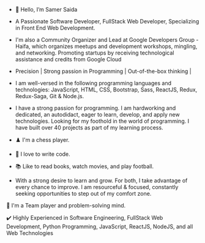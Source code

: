 

- 👋 Hello, I’m Samer Saida
- A Passionate Software Developer, FullStack Web Developer, Specializing in Front End Web Development.
- I'm also a Community Organizer and Lead at Google Developers Group - Haifa, which organizes meetups and development workshops, mingling, and networking.
  Promoting startups by receiving technological assistance and credits from Google Cloud

 - Precision | Strong passion in Programming | Out-of-the-box thinking |
- I am well-versed in the following programming languages and technologies: JavaScript, HTML, CSS, Bootstrap, Sass, ReactJS, Redux,
  Redux-Saga, Git & Node.js.

- I have a strong passion for programming. I am hardworking and dedicated, an autodidact, eager to learn, develop, and apply new
  technologies. Looking for my foothold in the world of programming. I have built over 40 projects as part of my learning process.


- ♟️ I'm a chess player.
- 💪 I love to write code.
- 📚 Like to read books, watch movies, and play football.
- With a strong desire to learn and grow. For both, I take advantage of every chance to improve. I am resourceful & focused, constantly seeking opportunities to step     out of my comfort zone.

🧪 I'm a Team player and problem-solving mind.

✔️ Highly Experienced in Software Engineering, FullStack Web Development, Python Programming, JavaScript, ReactJS, NodeJS, and all Web Technologies
